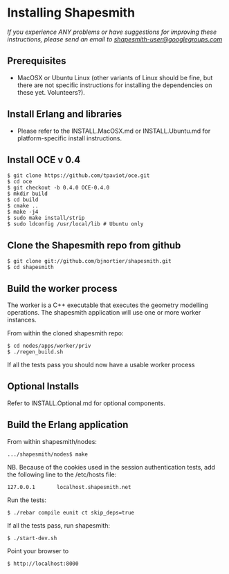# Installing Shapesmith

 *If you experience ANY problems or have suggestions for improving these instructions, please send an email to shapesmith-user@googlegroups.com*

## Prerequisites

 * MacOSX or Ubuntu Linux (other variants of Linux should be fine, but there are not specific instructions for installing the dependencies on these yet. Volunteers?).

## Install Erlang and libraries

 * Please refer to the INSTALL.MacOSX.md or INSTALL.Ubuntu.md for platform-specific install instructions.

## Install OCE v 0.4
 
    $ git clone https://github.com/tpaviot/oce.git
    $ cd oce
    $ git checkout -b 0.4.0 OCE-0.4.0
    $ mkdir build
    $ cd build
    $ cmake ..
    $ make -j4
    $ sudo make install/strip 
    $ sudo ldconfig /usr/local/lib # Ubuntu only

## Clone the Shapesmith repo from github

    $ git clone git://github.com/bjnortier/shapesmith.git
    $ cd shapesmith

## Build the worker process

The worker is a C++ executable that executes the geometry modelling operations. The shapesmith application will use one or more worker instances.

From within the cloned shapesmith repo:

    $ cd nodes/apps/worker/priv
    $ ./regen_build.sh

If all the tests pass you should now have a usable worker process

## Optional Installs

Refer to INSTALL.Optional.md for optional components.

## Build the Erlang application

From within shapesmith/nodes:

    .../shapesmith/nodes$ make

NB. Because of the cookies used in the session authentication tests, add the following line to the /etc/hosts file:

    127.0.0.1       localhost.shapesmith.net

Run the tests:

    $ ./rebar compile eunit ct skip_deps=true

If all the tests pass, run shapesmith:

    $ ./start-dev.sh

Point your browser to

    $ http://localhost:8000 
